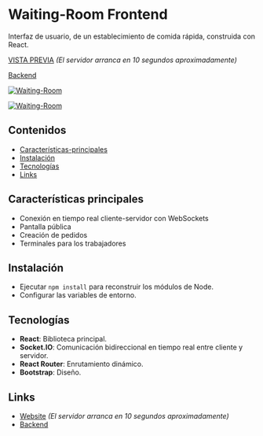 # Waiting-Room Frontend

Interfaz de usuario, de un establecimiento de comida rápida, construida con React.

[VISTA PREVIA](https://waiting-room-carlosbarondev.herokuapp.com/) *(El servidor arranca en 10 segundos aproximadamente)*

[Backend](https://github.com/carlosbarondev/waiting-room-backend)

[![Waiting-Room](https://res.cloudinary.com/dyi0p8m1g/image/upload/v1650132341/waiting-room/public_qjzuxy.png)](https://waiting-room-carlosbarondev.herokuapp.com/)

[![Waiting-Room](https://res.cloudinary.com/dyi0p8m1g/image/upload/v1650132340/waiting-room/table_n8kf4b.png)](https://waiting-room-carlosbarondev.herokuapp.com/)

## Contenidos

- [Características-principales](#Características-principales)
- [Instalación](#Instalación)
- [Tecnologías](#Tecnologías)
- [Links](#Links)

## Características principales

* Conexión en tiempo real cliente-servidor con WebSockets
* Pantalla pública
* Creación de pedidos
* Terminales para los trabajadores

## Instalación

* Ejecutar `npm install` para reconstruir los módulos de Node.
* Configurar las variables de entorno.

## Tecnologías

* **React**: Biblioteca principal.
* **Socket.IO**: Comunicación bidireccional en tiempo real entre cliente y servidor.
* **React Router**: Enrutamiento dinámico.
* **Bootstrap**: Diseño.

## Links

* [Website](https://waiting-room-carlosbarondev.herokuapp.com/) *(El servidor arranca en 10 segundos aproximadamente)*
* [Backend](https://github.com/carlosbarondev/waiting-room-backend)